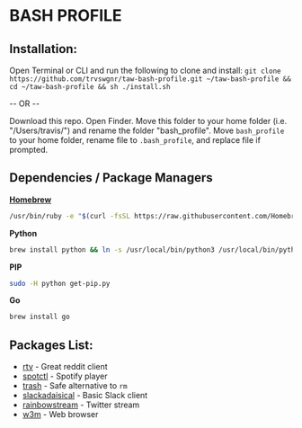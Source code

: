 # BASH PROFILE

## Installation:

Open Terminal or CLI and run the following to clone and install:
`git clone https://github.com/trvswgnr/taw-bash-profile.git ~/taw-bash-profile && cd ~/taw-bash-profile && sh ./install.sh`

-- OR --

Download this repo. Open Finder. Move this folder to your home folder (i.e. "/Users/travis/") and rename the folder "bash_profile". Move `bash_profile` to your home folder, rename file to `.bash_profile`, and replace file if prompted.


## Dependencies / Package Managers

**[Homebrew][brew]**
```bash
/usr/bin/ruby -e "$(curl -fsSL https://raw.githubusercontent.com/Homebrew/install/master/install)"
```

**Python**
```bash
brew install python && ln -s /usr/local/bin/python3 /usr/local/bin/python
```

**PIP**
```bash
sudo -H python get-pip.py
```

**Go**
```bash
brew install go
```

[brew]: https://brew.sh/

## Packages List:
* [rtv][reddit] - Great reddit client
* [spotctl][spotify] - Spotify player
* [trash][trash] - Safe alternative to `rm`
* [slackadaisical][slack] - Basic Slack client
* [rainbowstream][twitter] - Twitter stream
* [w3m][w3m] - Web browser

[reddit]: https://github.com/michael-lazar/rtv
[trash]: https://github.com/sindresorhus/trash-cli
[spotify]: https://github.com/jingweno/spotctl
[slack]: https://github.com/bkanber/Slackadaisical
[twitter]: http://lmgtfy.com/?q=rainbowstream
[w3m]: http://brewformulas.org/W3m